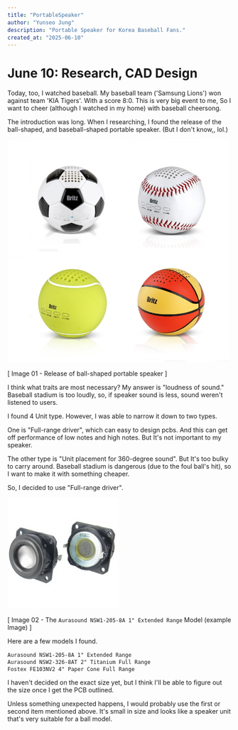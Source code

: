 ```yaml
---
title: "PortableSpeaker"
author: "Yunseo Jung"
description: "Portable Speaker for Korea Baseball Fans."
created_at: "2025-06-10"
---
```


# June 10: Research, CAD Design
Today, too, I watched baseball. My baseball team ('Samsung Lions') won against team 'KIA Tigers'. With a score 8:0. This is very big event to me, So I want to cheer (although I watched in my home) with baseball cheersong.

The introduction was long. When I researching, I found the release of the ball-shaped, and baseball-shaped portable speaker. (But I don't know,, lol.)

![Image](/assets/image1.jpg)

[ Image 01 - Release of ball-shaped portable speaker ]

I think what traits are most necessary? My answer is "loudness of sound." Baseball stadium is too loudly, so, if speaker sound is less, sound weren't listened to users.

I found 4 Unit type. However, I was able to narrow it down to two types. 

One is "Full-range driver", which can easy to design pcbs. And this can get off performance of low notes and high notes. But It's not important to my speaker.

The other type is "Unit placement for 360-degree sound". But It's too bulky to carry around. Baseball stadium is dangerous (due to the foul ball's hit), so I want to make it with something cheaper.

So, I decided to use "Full-range driver".

![Image2](/assets/image2.jpg)

[ Image 02 - The `Aurasound NSW1-205-8A 1" Extended Range` Model (example Image) ]

Here are a few models I found.

```
Aurasound NSW1-205-8A 1" Extended Range
Aurasound NSW2-326-8AT 2" Titanium Full Range
Fostex FE103NV2 4" Paper Cone Full Range
```

I haven't decided on the exact size yet, but I think I'll be able to figure out the size once I get the PCB outlined.

Unless something unexpected happens, I would probably use the first or second item mentioned above. It's small in size and looks like a speaker unit that's very suitable for a ball model.
